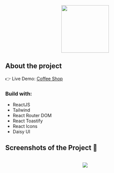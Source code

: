 <div align='center'><img width="150" src='https://i.postimg.cc/vZTpbbFL/Coffee-shop.png'/></div>

<h2>About the project</h2>

👉 Live Demo: <a target="_blank" href='https://ismailjosim.netlify.app/'>Coffee Shop</a>

<h3>Build with:</h3>

* ReactJS
* Tailwind
* React Router DOM
* React Toastify
* React Icons
* Daisy UI

<h2>Screenshots of the Project 📸</h2>
<br>

<div align='center'>
<img src='https://i.postimg.cc/vZTpbbFL/Coffee-shop.png'/>
</div>
